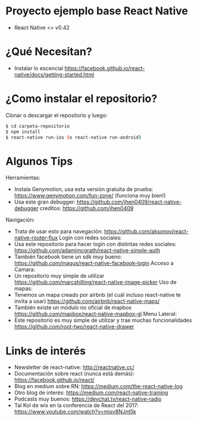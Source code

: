 # Proyecto ejemplo base React Native
  - React Native <= v0.42 
  
# ¿Qué Necesitan?
  - Instalar lo escencial
  https://facebook.github.io/react-native/docs/getting-started.html

# ¿Como instalar el repositorio?
Clonar o descargar el repositorio y luego:
```sh
$ cd carpeta-repositorio
$ npm install
$ react-native run-ios (o react-native run-android)
```

# Algunos Tips
Herramientas:
  - Instala Genymotion, usa esta versión gratuita de prueba: https://www.genymotion.com/fun-zone/ (funciona muy bien!)
  - Usa este gran debugger: https://github.com/jhen0409/react-native-debugger creditos: https://github.com/jhen0409

Navigación:
  - Trata de usar esto para navegación: https://github.com/aksonov/react-native-router-flux
Login con redes sociales:
  - Usa este repositorio para hacer login con distintas redes sociales: https://github.com/adamjmcgrath/react-native-simple-auth
  - También facebook tiene un sdk muy bueno: https://github.com/magus/react-native-facebook-login
Acceso a Camara:
  - Un repositorio muy simple de utilizar https://github.com/marcshilling/react-native-image-picker
Uso de mapas:
  - Tenemos un mapa creado por airbnb (el cuál incluso react-native te invita a usar) https://github.com/airbnb/react-native-maps/
  - También existe un módulo no oficial de mapbox https://github.com/mapbox/react-native-mapbox-gl
Menu Lateral:
  - Este repositorio es muy simple de utilizar y trae muchas funcionalidades https://github.com/root-two/react-native-drawer

# Links de interés
- Newsletter de react-native: http://reactnative.cc/
- Documentación sobre react (nunca está demás): https://facebook.github.io/react/
- Blog en medium sobre RN:  https://medium.com/the-react-native-log
- Otro blog de interés: https://medium.com/react-native-training
- Podcasts muy buenos: https://devchat.tv/react-native-radio
- Tal Kol de wix en la conferencia de React del 2017:  https://www.youtube.com/watch?v=mjsv8NJnt5k
